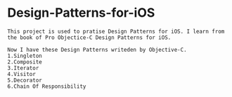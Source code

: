 Design-Patterns-for-iOS
=======================

    This project is used to pratise Design Patterns for iOS. I learn from the book of Pro Objectice-C Design Patterns for iOS.

    Now I have these Design Patterns writeden by Objective-C.
    1.Singleton
    2.Composite
    3.Iterator
    4.Visitor
    5.Decorator
    6.Chain Of Responsibility
